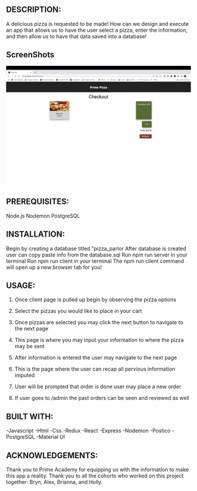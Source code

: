## DESCRIPTION: 
A delicious pizza is requested to be made! How can we design and execute an app that allows us to have the user select a pizza, enter the information, and then allow us to have that data saved into a database! 

## ScreenShots
![Checkout Page](/images/Screen%20Shot%202022-10-03%20at%2012.13.11%20PM.png "checkout page")

## PREREQUISITES: 
Node.js 
Nodemon
PostgreSQL

## INSTALLATION: 
Begin by creating a database titled "pizza_parlor
After database is created user can copy paste info from the database.sql
Run npm run server in your terminal
Run npm run client in your terminal 
The npm run client command will open up a new browser tab for you! 


## USAGE: 

1. Once client page is pulled up begin by observing the pizza options

2. Select the pizzas you would like to place in your cart 

3. Once pizzas are selected you may click the next button to navigate to the next page

4. This page is where you may input your information to where the pizza may be sent

5. After information is entered the user may navigate to the next page 

6. This is the page where the user can recap all pervious information imputed 

7. User will be prompted that order is done user may place a new order 

8. If user goes to /admin the past orders can be seen and reviewed as well 
 
 ## BUILT WITH: 
-Javascript 
-Html 
-Css
-Redux
-React
-Express
-Nodemon
-Postico
-PostgreSQL
-Material UI 


## ACKNOWLEDGEMENTS:
Thank you to Prime Academy for equipping us with the information to make this app a reality. Thank you to all the cohorts who worked on this project together: Bryn, Alex, Brianna, and Holly. 
